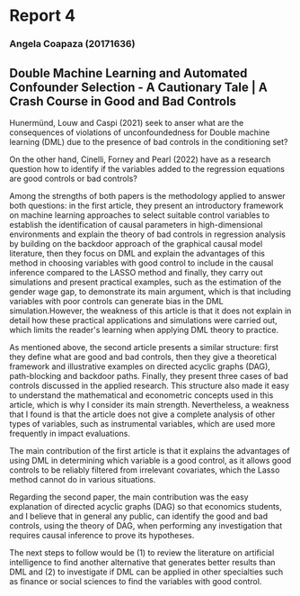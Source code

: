 # Report 4
### Angela Coapaza (20171636)

## Double Machine Learning and Automated Confounder Selection - A Cautionary Tale |  A Crash Course in Good and Bad Controls


Hunermünd, Louw and Caspi (2021)  seek to anser what are the consequences of violations of unconfoundedness for Double machine learning (DML) due to the presence of bad controls in the conditioning set? 

On the other hand, Cinelli, Forney and Pearl (2022) have as a research question how to identify if the variables added to the regression equations are good controls or bad controls?

Among the strengths of both papers is the methodology applied to answer both questions: in the first article, they present an introductory framework on machine learning approaches to select suitable control variables to establish the identification of causal parameters in high-dimensional environments and explain the theory of bad controls in regression analysis by building on the backdoor approach of the graphical causal model literature, then they focus on DML and explain the advantages of this method in choosing variables with good control to include in the causal inference compared to the LASSO method and finally, they carry out simulations and present practical examples, such as the estimation of the gender wage gap, to demonstrate its main argument, which is that including variables with poor controls can generate bias in the DML simulation.However, the weakness of this article is that it does not explain in detail how these practical applications and simulations were carried out, which limits the reader's learning when applying DML theory to practice.

As mentioned above, the second article presents a similar structure: first they define what are good and bad controls, then they give a theoretical framework and illustrative examples on directed acyclic graphs (DAG), path-blocking and backdoor paths. Finally, they present three cases of bad controls discussed in the applied research. This structure also made it easy to understand the mathematical and econometric concepts used in this article, which is why I consider its main strength. Nevertheless, a weakness that I found is that the article does not give a complete analysis of other types of variables, such as instrumental variables, which are used more frequently in impact evaluations.

The main contribution of the first article is that it explains the advantages of using DML in determining which variable is a good control, as it allows good controls to be reliably filtered from irrelevant covariates, which the Lasso method cannot do in various situations.

Regarding the second paper, the main contribution was the easy explanation of directed acyclic graphs (DAG) so that economics students, and I believe that in general any public, can identify the good and bad controls, using the theory of DAG, when performing any investigation that requires causal inference to prove its hypotheses.


The next steps to follow would be (1) to review the literature on artificial intelligence to find another alternative that generates better results than DML and (2) to investigate if DML can be applied in other specialties such as finance or social sciences to find the variables with good control.